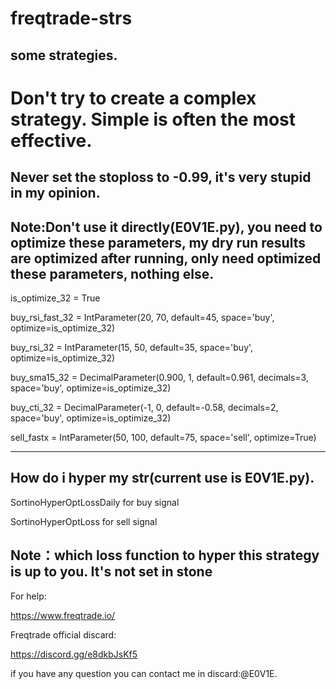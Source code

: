 # freqtrade-strs
## some strategies.

# Don't try to create a complex strategy. Simple is often the most effective.

## Never set the stoploss to -0.99, it's very stupid in my opinion.
## Note:Don't use it directly(E0V1E.py), you need to optimize these parameters, my dry run results are optimized after running, only need optimized these parameters, nothing else.

is_optimize_32 = True

buy_rsi_fast_32 = IntParameter(20, 70, default=45, space='buy', optimize=is_optimize_32)

buy_rsi_32 = IntParameter(15, 50, default=35, space='buy', optimize=is_optimize_32)

buy_sma15_32 = DecimalParameter(0.900, 1, default=0.961, decimals=3, space='buy', optimize=is_optimize_32)

buy_cti_32 = DecimalParameter(-1, 0, default=-0.58, decimals=2, space='buy', optimize=is_optimize_32)

sell_fastx = IntParameter(50, 100, default=75, space='sell', optimize=True)

----------------------------------------------------------------------------------------------------------------------------------------------------------------------------
## How do i hyper my str(current use is E0V1E.py).

SortinoHyperOptLossDaily for buy signal

SortinoHyperOptLoss for sell signal

## Note：which loss function to hyper this strategy is up to you. It's not set in stone

For help:

https://www.freqtrade.io/

Freqtrade official discard:

https://discord.gg/e8dkbJsKf5

if you have any question you can contact me in discard:@E0V1E.

